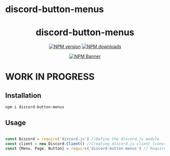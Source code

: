 # discord-button-menus
<div align="center">
  <h1>discord-button-menus</h1>
  <p>
    <a href="https://www.npmjs.com/package/discord-button-menus"><img src="https://img.shields.io/npm/v/discord-button-menus?maxAge=3600" alt="NPM version" /></a>
    <a href="https://www.npmjs.com/package/discord-button-menus"><img src="https://img.shields.io/npm/dt/discord-button-menus?maxAge=3600" alt="NPM downloads" /></a>
  </p>
  <p>
    <a href="https://www.npmjs.com/package/discord-button-menus"><img src="https://nodei.co/npm/discord-button-menus.png?downloads=true&stars=true" alt="NPM Banner"></a>
  </p>
</div>
<!-- <div align="center">
  <img src="https://cdn.discordapp.com/attachments/846455339419172874/848300816288055296/Main.png">
  <br> <br>
</div> -->

# WORK IN PROGRESS

## Installation
```sh
npm i discord-button-menus
```

## Usage
```js

const Discord = require('discord.js') //Define the discord.js module
const client = new Discord.Client() //Creating discord.js client (constructor)
const {Menu, Page, Button} = require('discord-button-menus') // Require required parts


```